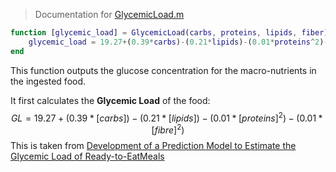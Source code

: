 > Documentation for [GlycemicLoad.m](Code/src/GlycemicLoad.m)

```Matlab
function [glycemic_load] = GlycemicLoad(carbs, proteins, lipids, fiber)
	glycemic_load = 19.27+(0.39*carbs)-(0.21*lipids)-(0.01*proteins^2)-(0.01*fiber^2);
end
```

This function outputs the glucose concentration for the macro-nutrients in the ingested food. 

It first calculates the **Glycemic Load** of the food:
$$
GL=19.27+(0.39*[carbs])-(0.21*[lipids])-(0.01*[proteins]^2)-(0.01*[fibre]^2)
$$
This is taken from [Development of a Prediction Model to Estimate the Glycemic Load of Ready-to-EatMeals](../../Research/Development%20of%20a%20Prediction%20Model%20to%20Estimate%20the%20Glycemic%20Load%20of%20Ready-to-EatMeals.pdf)
